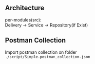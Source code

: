 ## Architecture

per-modules(src):  
Delivery -> Service -> Repository(if Exist)

## Postman Collection
Import postman collection on folder ```./script/Simple.postman_collection.json```